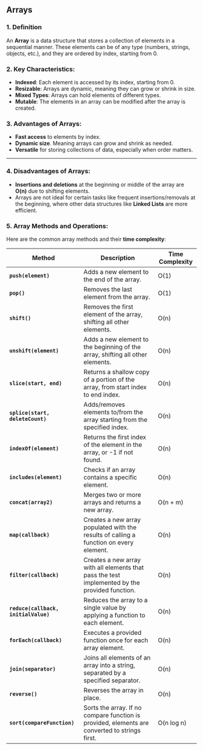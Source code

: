 ## Arrays

### 1. **Definition**
An **Array** is a data structure that stores a collection of elements in a sequential manner. These elements can be of any type (numbers, strings, objects, etc.), and they are ordered by index, starting from 0.

### 2. **Key Characteristics:**
- **Indexed**: Each element is accessed by its index, starting from 0.
- **Resizable**: Arrays are dynamic, meaning they can grow or shrink in size.
- **Mixed Types**: Arrays can hold elements of different types.
- **Mutable**: The elements in an array can be modified after the array is created.


### 3. **Advantages of Arrays**:
- **Fast access** to elements by index.
- **Dynamic size**. Meaning arrays can grow and shrink as needed.
- **Versatile** for storing collections of data, especially when order matters.

---

### 4. **Disadvantages of Arrays**:
- **Insertions and deletions** at the beginning or middle of the array are **O(n)** due to shifting elements.
- Arrays are not ideal for certain tasks like frequent insertions/removals at the beginning, where other data structures like **Linked Lists** are more efficient.

### 5. **Array Methods and Operations**:

Here are the common array methods and their **time complexity**:

| Method                     | Description                                                                                     | Time Complexity |
|-----------------------------|-------------------------------------------------------------------------------------------------|-----------------|
| **`push(element)`**          | Adds a new element to the end of the array.                                                     | O(1)            |
| **`pop()`**                  | Removes the last element from the array.                                                        | O(1)            |
| **`shift()`**                | Removes the first element of the array, shifting all other elements.                            | O(n)            |
| **`unshift(element)`**       | Adds a new element to the beginning of the array, shifting all other elements.                  | O(n)            |
| **`slice(start, end)`**      | Returns a shallow copy of a portion of the array, from start index to end index.                | O(n)            |
| **`splice(start, deleteCount)`** | Adds/removes elements to/from the array starting from the specified index.                  | O(n)            |
| **`indexOf(element)`**       | Returns the first index of the element in the array, or -1 if not found.                        | O(n)            |
| **`includes(element)`**      | Checks if an array contains a specific element.                                                 | O(n)            |
| **`concat(array2)`**         | Merges two or more arrays and returns a new array.                           | O(n + m)        |
| **`map(callback)`**          | Creates a new array populated with the results of calling a function on every element.          | O(n)            |
| **`filter(callback)`**       | Creates a new array with all elements that pass the test implemented by the provided function.  | O(n)            |
| **`reduce(callback, initialValue)`** | Reduces the array to a single value by applying a function to each element.             | O(n)            |
| **`forEach(callback)`**      | Executes a provided function once for each array element.                                       | O(n)            |
| **`join(separator)`**        | Joins all elements of an array into a string, separated by a specified separator.               | O(n)            |
| **`reverse()`**              | Reverses the array in place.                                                                    | O(n)            |
| **`sort(compareFunction)`**  | Sorts the array. If no compare function is provided, elements are converted to strings first.   | O(n log n)      |

